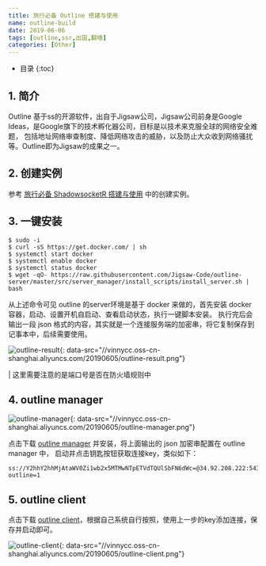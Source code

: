 ```yaml
---
title: 旅行必备 Outline 搭建与使用
name: outline-build
date: 2019-06-06
tags: [outline,ssr,出国,翻墙]
categories: [Other]
---
```


* 目录
{:toc}

## 1. 简介

Outline 基于ss的开源软件，出自于Jigsaw公司，Jigsaw公司前身是Google Ideas，是Google旗下的技术孵化器公司，目标是以技术来克服全球的网络安全难题，
包括地址网络审查制度、降低网络攻击的威胁，以及防止大众收到网络骚扰等。Outline即为Jigsaw的成果之一。


## 2. 创建实例

参考 [旅行必备 ShadowsocketR 搭建与使用](//wangjun.dev/2019/06/ssr-build/) 中的创建实例。

## 3. 一键安装

```shell
$ sudo -i
$ curl -sS https://get.docker.com/ | sh
$ systemctl start docker
$ systemctl enable docker
$ systemctl status docker
$ wget -qO- https://raw.githubusercontent.com/Jigsaw-Code/outline-server/master/src/server_manager/install_scripts/install_server.sh | bash
```

从上述命令可见 outline 的server环境是基于 docker 来做的，首先安装 docker 容器，启动、设置开机自启动、查看启动状态，执行一键脚本安装。
执行完后会输出一段 json 格式的内容，其实就是一个连接服务端的加密串，将它复制保存到记事本中，后续需要使用。

![outline-result](//via.placeholder.com/599x255?text=""){: data-src="//vinnycc.oss-cn-shanghai.aliyuncs.com/20190605/outline-result.png"}

| 这里需要注意的是端口号是否在防火墙规则中

## 4. outline manager

![outline-manager](//via.placeholder.com/599x740?text=""){: data-src="//vinnycc.oss-cn-shanghai.aliyuncs.com/20190605/outline-manager.png"}

点击下载 [outline manager](https://github.com/Jigsaw-Code/outline-server/releases) 并安装，将上面输出的 json 加密串配置在 outline manager 中，
启动并点击钥匙按钮获取连接key，类似如下：

```
ss://Y2hhY2hhMjAtaWV0Zi1wb2x5MTMwNTpETVdTQUlSbFN6dWc=@34.92.208.222:54320/?outline=1
```

## 5. outline client

点击下载 [outline client](https://github.com/Jigsaw-Code/outline-client/releases)，根据自己系统自行按照，使用上一步的key添加连接，保存并启动即可。

![outline-client](//via.placeholder.com/527x762?text=""){: data-src="//vinnycc.oss-cn-shanghai.aliyuncs.com/20190605/outline-client.png"}


